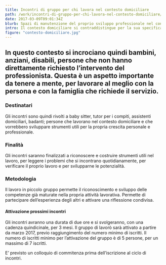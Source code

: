 ```yaml
---
title: Incontri di gruppo per chi lavora nel contesto domiciliare
path: /work/incontri-di-gruppo-per-chi-lavora-nel-contesto-domiciliare/
date: 2017-03-09T09:01:34Z
blurb: Spazi di manutenzione del proprio sviluppo professionale nel contesto domiciliare.
intro: Il contesto domiciliare si contraddistingue per la sua specifica connotazione. Non è il cliente che si reca dal professionista, ma è il professionista che accede alle dimensioni domestiche.
figure: "contesto-domiciliare.jpg"
---
```

## In questo contesto si incrociano quindi bambini, anziani, disabili, persone che non hanno direttamente richiesto l’intervento del professionista. Questa è un aspetto importante da tenere a mente, per lavorare al meglio con la persona e con la famiglia che richiede il servizio.
### Destinatari
Gli incontri sono quindi rivolti a baby sitter, tutor per i compiti, assistenti domiciliari, badanti;  persone che lavorano nel contesto domiciliare e che  vorrebbero sviluppare strumenti utili per la propria crescita personale e professionale.
### Finalità
Gli incontri saranno finalizzati a riconoscere e costruire strumenti utili nel  lavoro, per leggere i problemi che si incontrano quotidianamente, per verificare il proprio lavoro e per svilupparne le potenzialità.
### Metodologia
Il lavoro in piccolo gruppo permette il riconoscimento e sviluppo delle competenze già maturate nella propria attività lavorativa.
Permette di partecipare dell’esperienza degli altri e attivare una riflessione condivisa.
#### Attivazione prossimi incontri
Gli incontri avranno una durata di due ore e si svolgeranno, con una cadenza quindicinale, per 3 mesi.
Il gruppo di lavorò sarà attivato a partire da marzo 2017, previo raggiungimento del numero minimo di iscritti.
Il numero di iscritti minimo per l’attivazione del gruppo è di 5 persone, per un massimo di 7 iscritti.

E’ previsto un colloquio di commitenza prima dell’iscrizione al ciclo di incontri.

